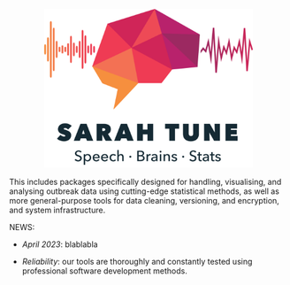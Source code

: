 ---
---

<p align="center">
  <img src="/assets/img/logo.png" title="BRAIN logo" alt="BRAIN logo" width="75%" height="75%" />
</p>

This includes packages specifically designed for handling, visualising, and
analysing outbreak data using cutting-edge statistical methods, as well as more
general-purpose tools for data cleaning, versioning, and encryption, and system
infrastructure.

NEWS:

- *April 2023*: blablabla

- *Reliability*: our tools are thoroughly and constantly tested using professional software development methods.




